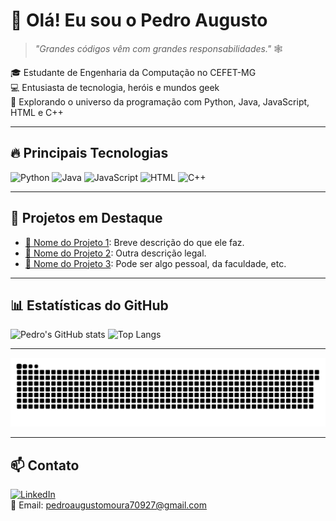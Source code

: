 # 👋 Olá! Eu sou o Pedro Augusto

> *"Grandes códigos vêm com grandes responsabilidades."* 🕸️

🎓 Estudante de Engenharia da Computação no CEFET-MG  
💻 Entusiasta de tecnologia, heróis e mundos geek  
🚀 Explorando o universo da programação com Python, Java, JavaScript, HTML e C++

---

## 🔥 Principais Tecnologias
![Python](https://img.shields.io/badge/-Python-05122A?style=flat&logo=python)
![Java](https://img.shields.io/badge/-Java-05122A?style=flat&logo=java)
![JavaScript](https://img.shields.io/badge/-JavaScript-05122A?style=flat&logo=javascript)
![HTML](https://img.shields.io/badge/-HTML-05122A?style=flat&logo=html5)
![C++](https://img.shields.io/badge/-C++-05122A?style=flat&logo=cplusplus)

---

## 🚧 Projetos em Destaque
- [🔗 Nome do Projeto 1](https://github.com/seu-usuario/projeto1): Breve descrição do que ele faz.
- [🔗 Nome do Projeto 2](https://github.com/seu-usuario/projeto2): Outra descrição legal.
- [🔗 Nome do Projeto 3](https://github.com/seu-usuario/projeto3): Pode ser algo pessoal, da faculdade, etc.

---

## 📊 Estatísticas do GitHub

![Pedro's GitHub stats](https://github-readme-stats.vercel.app/api?username=PedroAugusto08&show_icons=true&theme=tokyonight) ![Top Langs](https://github-readme-stats.vercel.app/api/top-langs/?username=PedroAugusto08&layout=compact&theme=tokyonight)

---

![snake gif](https://github.com/PedroAugusto08/PedroAugusto08/blob/output/github-contribution-grid-snake.svg)

---

## 📫 Contato
[![LinkedIn](https://img.shields.io/badge/-LinkedIn-0077B5?style=flat&logo=linkedin&logoColor=white)](https://linkedin.com/in/pedroagmoura)  
📧 Email: pedroaugustomoura70927@gmail.com
